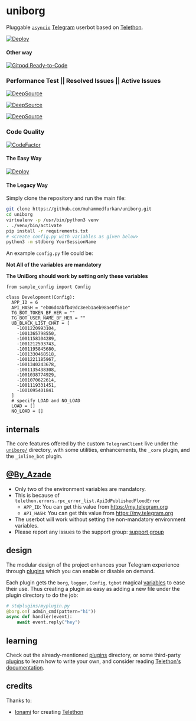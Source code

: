 # uniborg

Pluggable [``asyncio``](https://docs.python.org/3/library/asyncio.html)
[Telegram](https://telegram.org) userbot based on
[Telethon](https://github.com/LonamiWebs/Telethon).


[![Deploy](https://www.herokucdn.com/deploy/button.svg)](https://heroku.com/deploy?template=https://github.com/muhammedfurkan/UniBorg)

#### Other way 

[![Gitpod Ready-to-Code](https://img.shields.io/badge/Gitpod-Ready--to--Code-blue?logo=gitpod)](https://gitpod.io/#https://github.com/muhammedfurkan/UniBorg)

### Performance Test || Resolved Issues || Active Issues

[![DeepSource](https://static.deepsource.io/deepsource-badge-light-mini.svg)](https://deepsource.io/gh/muhammedfurkan/UniBorg/?ref=repository-badge)

[![DeepSource](https://deepsource.io/gh/muhammedfurkan/UniBorg.svg/?label=resolved+issues&show_trend=true)](https://deepsource.io/gh/muhammedfurkan/UniBorg/?ref=repository-badge)

[![DeepSource](https://deepsource.io/gh/muhammedfurkan/UniBorg.svg/?label=active+issues&show_trend=true)](https://deepsource.io/gh/muhammedfurkan/UniBorg/?ref=repository-badge)

### Code Quality

[![CodeFactor](https://www.codefactor.io/repository/github/muhammedfurkan/uniborg/badge)](https://www.codefactor.io/repository/github/muhammedfurkan/uniborg)

#### The Easy Way
[![Deploy](https://www.herokucdn.com/deploy/button.svg)](https://heroku.com/deploy?template=https://github.com/muhammedfurkan/UniBorg)

#### The Legacy Way
Simply clone the repository and run the main file:
```sh
git clone https://github.com/muhammedfurkan/uniborg.git
cd uniborg
virtualenv -p /usr/bin/python3 venv
. ./venv/bin/activate
pip install -r requirements.txt
# <Create config.py with variables as given below>
python3 -m stdborg YourSessionName
```

An example `config.py` file could be:

**Not All of the variables are mandatory**

__The UniBorg should work by setting only these variables__

```python3
from sample_config import Config

class Development(Config):
  APP_ID = 6
  API_HASH = "eb06d4abfb49dc3eeb1aeb98ae0f581e"
  TG_BOT_TOKEN_BF_HER = ""
  TG_BOT_USER_NAME_BF_HER = ""
  UB_BLACK_LIST_CHAT = [
    -1001220993104,
    -1001365798550,
    -1001158304289,
    -1001212593743,
    -1001195845680,
    -1001330468518,
    -1001221185967,
    -1001340243678,
    -1001135438308,
    -1001038774929,
    -1001070622614,
    -1001119331451,
    -1001095401841
  ]
  # specify LOAD and NO_LOAD
  LOAD = []
  NO_LOAD = []
```

## internals

The core features offered by the custom `TelegramClient` live under the
[`uniborg/`](https://github.com/muhammedfurkan/uniborg/tree/master/uniborg)
directory, with some utilities, enhancements, the `_core` plugin, and the `_inline_bot` plugin.


## [@By_Azade](https://telegram.dog/By_Azade)

- Only two of the environment variables are mandatory.
- This is because of `telethon.errors.rpc_error_list.ApiIdPublishedFloodError`
    - `APP_ID`:   You can get this value from https://my.telegram.org
    - `API_HASH`:   You can get this value from https://my.telegram.org
- The userbot will work without setting the non-mandatory environment variables.
- Please report any issues to the support group: [support group](https://t.me/joinchat/AHAujEjG4FBO-TH-NrVVbg)


## design

The modular design of the project enhances your Telegram experience
through [plugins](https://github.com/SpEcHiDe/uniborg/tree/master/stdplugins)
which you can enable or disable on demand.

Each plugin gets the `borg`, `logger`, `Config`, `tgbot` magical
[variables](https://github.com/muhammedfurkan/UniBorg/blob/488eff632e65103ba7017d4f52777d22ddd52ea2/uniborg/uniborg.py#L76-L80)
to ease their use. Thus creating a plugin as easy as adding
a new file under the plugin directory to do the job:

```python
# stdplugins/myplugin.py
@borg.on( admin_cmd(pattern="hi"))
async def handler(event):
    await event.reply("hey")
```


## learning

Check out the already-mentioned [plugins](https://github.com/SpEcHiDe/muhammedfurkan/tree/master/stdplugins) directory, or some third-party [plugins](https://telegram.dog/UniBorg) to learn how to write your own, and consider reading [Telethon's documentation](http://telethon.readthedocs.io/).


## credits


Thanks to:
- [lonami](https://lonami.dev) for creating [Telethon](https://github.com/lonamiwebs/Telethon)

